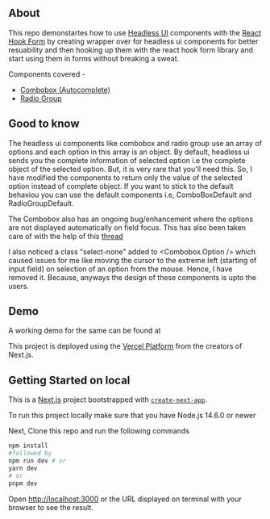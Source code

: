 ## About

This repo demonstartes how to use [Headless UI](https://headlessui.com/) components with the [React Hook Form](https://react-hook-form.com/) by creating wrapper over for headless ui components for better resuability and then hooking up them with the react hook form library and start using them in forms without breaking a sweat.

Components covered -

- [Combobox (Autocomplete)](https://headlessui.com/react/combobox)
- [Radio Group](https://headlessui.com/react/radio-group)

## Good to know

The headless ui components like combobox and radio group use an array of options and each option in this array is an object. By default, headless ui sends you the complete information of selected option i.e the complete object of the selected option. But, it is very rare that you'll need this. So, I have modified the components to return only the value of the selected option instead of complete object. If you want to stick to the default behaviou you can use the default components i.e, ComboBoxDefault and RadioGroupDefault.

The Combobox also has an ongoing bug/enhancement where the options are not displayed automatically on field focus. This has also been taken care of with the help of this [thread](https://github.com/tailwindlabs/headlessui/discussions/1236)

I also noticed a class "select-none" added to <Combobox.Option /> which caused issues for me like moving the cursor to the extreme left (starting of input field) on selection of an option from the mouse. Hence, I have removed it. Because, anyways the design of these components is upto the users.

## Demo

A working demo for the same can be found at []()

This project is deployed using the [Vercel Platform](https://vercel.com/new?utm_medium=default-template&filter=next.js&utm_source=create-next-app&utm_campaign=create-next-app-readme) from the creators of Next.js.

## Getting Started on local

This is a [Next.js](https://nextjs.org/) project bootstrapped with [`create-next-app`](https://github.com/vercel/next.js/tree/canary/packages/create-next-app).

To run this project locally make sure that you have Node.js 14.6.0 or newer

Next, Clone this repo and run the following commands

```bash
npm install
#followed by
npm run dev # or
yarn dev
# or
pnpm dev
```

Open [http://localhost:3000](http://localhost:3000) or the URL displayed on terminal with your browser to see the result.
